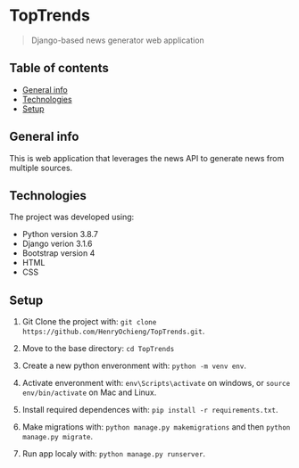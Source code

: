 # TopTrends
> Django-based news generator web application

## Table of contents
* [General info](#general-info)
* [Technologies](#technologies)
* [Setup](#setup)

## General info
This is web application that leverages the news API to generate news from multiple sources.
	
## Technologies
The project was developed using:
* Python version 3.8.7
* Django verion 3.1.6
* Bootstrap version 4
* HTML
* CSS

## Setup


1. Git Clone the project with: ```git clone https://github.com/HenryOchieng/TopTrends.git```.

2. Move to the base directory: ```cd TopTrends```

3. Create a new python enveronment with: ```python -m venv env```.

4. Activate enveronment with: ```env\Scripts\activate``` on windows, or ```source env/bin/activate``` on Mac and Linux.

5. Install required dependences with: ```pip install -r requirements.txt```.

6. Make migrations with: ```python manage.py makemigrations``` and then ```python manage.py migrate```.

7. Run app localy with: ```python manage.py runserver```.
